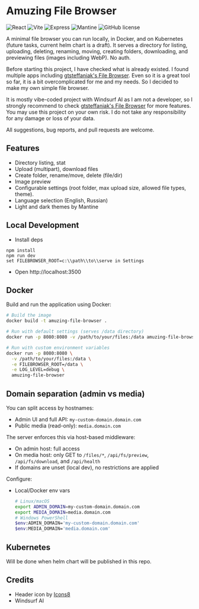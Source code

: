 # Amuzing File Browser

![React](https://img.shields.io/badge/react-%2361DAFB.svg?style=for-the-badge&logo=react&logoColor=white) ![Vite](https://img.shields.io/badge/vite-%23646CFF.svg?style=for-the-badge&logo=vite&logoColor=white) ![Express](https://img.shields.io/badge/express-%23404d59.svg?style=for-the-badge&logo=express&logoColor=white) ![Mantine](https://img.shields.io/badge/mantine-%2300B4D8.svg?style=for-the-badge&logo=mantine&logoColor=white) ![GitHub license](https://img.shields.io/github/license/gkalian/timeline-generator?style=for-the-badge)

A minimal file browser you can run locally, in Docker, and on Kubernetes (future tasks, current helm chart is a draft). It serves a directory for listing, uploading, deleting, renaming, moving, creating folders, downloading, and previewing files (images including WebP). No auth.

Before starting this project, I have checked what is already existed. I found multiple apps including [gtsteffaniak's File Browser](https://github.com/gtsteffaniak/filebrowser). Even so it is a great tool so far, it is a bit overcomplicated for me and my needs. So I decided to make my own simple file browser.

It is mostly vibe-coded project with Windsurf AI as I am not a developer, so I strongly recommend to check [gtsteffaniak's File Browser](https://github.com/gtsteffaniak/filebrowser) for more features. You may use this project on your own risk. I do not take any responsibility for any damage or loss of your data.

All suggestions, bug reports, and pull requests are welcome.

## Features

- Directory listing, stat
- Upload (multipart), download files
- Create folder, rename/move, delete (file/dir)
- Image preview
- Configurable settings (root folder, max upload size, allowed file types, theme).
- Language selection (English, Russian)
- Light and dark themes by Mantine

## Local Development

- Install deps

```
npm install
npm run dev
set FILEBROWSER_ROOT=c:\\path\\to\\serve in Settings
```

- Open http://localhost:3500

## Docker

Build and run the application using Docker:

```bash
# Build the image
docker build -t amuzing-file-browser .

# Run with default settings (serves /data directory)
docker run -p 8080:8080 -v /path/to/your/files:/data amuzing-file-browser

# Run with custom environment variables
docker run -p 8080:8080 \
  -v /path/to/your/files:/data \
  -e FILEBROWSER_ROOT=/data \
  -e LOG_LEVEL=debug \
  amuzing-file-browser
```

## Domain separation (admin vs media)

You can split access by hostnames:

- Admin UI and full API: `my-custom-domain.domain.com`
- Public media (read-only): `media.domain.com`

The server enforces this via host-based middleware:
- On admin host: full access
- On media host: only GET to `/files/*`, `/api/fs/preview`, `/api/fs/download`, and `/api/health`
- If domains are unset (local dev), no restrictions are applied

Configure:

- Local/Docker env vars
  ```bash
  # Linux/macOS
  export ADMIN_DOMAIN=my-custom-domain.domain.com
  export MEDIA_DOMAIN=media.domain.com
  # Windows PowerShell
  $env:ADMIN_DOMAIN='my-custom-domain.domain.com'
  $env:MEDIA_DOMAIN='media.domain.com'
  ```

## Kubernetes

Will be done when helm chart will be published in this repo.

## Credits

- Header icon by [Icons8](https://icons8.com/)
- Windsurf AI
